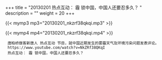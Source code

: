 +++
title = "20130201  热点互动： 霾 锁中国，中国人还要忍多久？ "
description = ""
weight = 20
+++

{{< mymp3 mp3="20130201_nkzrf38qkqi.mp3" >}}

{{< mymp4 mp4="20130201_nkzrf38qkqi.mp4" >}}

     唐柏桥做客新唐人 热点互动 节目，就中国近期发生的雾霾天气及环境污染问题发表评论。 
     https://www.youtube.com/watch?v=NkZRf38QKqI 
     热点互动： 霾 锁中国，中国人还要忍多久？ 
